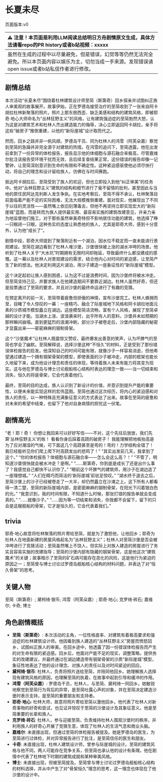 # 长夏未尽
页面版本:v0
 

| :warning: 注意！本页面是利用LLM阅读总结明日方舟剧情原文生成，具体方法请看repo的PR history或者b站视频：xxxxx           |
|:----------------------------|
| 虽然在生成的过程中以尽量避免，但是错误，幻觉等等仍然无法完全避免。所以本页面内容以娱乐为主，切勿当成一手来源。发现错误请open issue或者b站私信作者进行修改。|



## 剧情总结
本次活动“长夏未尽”围绕着杜林建筑设计师至简（斯第奇）回乡探亲并试图纠正族人审美观的故事展开。故事伊始，正在罗德岛接受治疗的至简收到了一张来自阿卡胡拉杜林新聚落的照片。照片上那东倒西歪、缺乏美感和结构的建筑风格，即被耶奇·地心大师命名为“丛林狂野主义”的风格，让有建筑强迫症的至简勃然大怒，认为这是对建筑艺术和杜林人杰出建造能力的侮辱，决心立即返回阿卡胡拉，亲手将这些“破房子”推倒重建，以他的“新际崖城”设计取而代之。

然而，回乡之路并非一帆风顺。罗德岛干员、同为杜林人的鸿雪（阿芙朵嘉）察觉到至简的急躁并非完全源于对建筑的热情。在鸿雪的追问下，至简透露，他在出发前拿到了一份异常的体检报告，报告显示他的体细胞与源石融合率极高，尽管嘉维尔批注该报告受环境干扰而无效，且后续复查结果正常，这份错误的报告却像一记警钟，让至简深刻意识到生命的有限和不确定性。这种紧迫感驱使他必须尽快行动，将自己的理念和设计留给族人，仿佛在与时间赛跑。

抵达阿卡胡拉后，至简受到了族人的欢迎，但也立即投入到他“纠正审美”的任务中。他对“丛林狂野主义”建筑的结构和细节进行了毫不留情的批判，甚至因此与当地的原住民阿达克利斯人发生争执。在实地考察后，至简不得不承认，杜林聚落目前面临着产能不足的实际困难，无法大规模推倒重建。面对现实，他展现出了不同于以往的灵活性——虽然嘴上依旧刻薄毒舌，但他不再坚持立即实现宏大的“新际崖城”蓝图，而是转而为族人提供最实用、最容易实施的建筑改建意见，并亲力亲为地监督他们施工。对于那些虽然审美奇特但不影响居住功能的建筑，他选择了睁一只眼闭一只眼，这种务实的态度让熟悉他的族人，尤其是耶奇大师，感到十分意外，认为他“成长了”。

剧情中段，耶奇大师提到了聚落附近有一个湖泊，因水位不稳定而一直未能进行景观建设。至简在湖边看到了杜林人堆沙堡，沙堡很快被上涨的湖水冲垮的场景。他听到了杜林人关于“大水坑”时期拥有无限时间却拖延，导致最终什么都没建成的感慨。这一幕以及杜林人对景观建设的需求，结合他内心对时间的紧迫感，让至简产生了新的想法。他决定利用这片湖泊，用沙子建造一座象征性的“新际崖城”模型。

这个决定起初让族人感到困惑，认为这不过是浪费时间，因为沙堡终将被水冲走。但至简坚持己见，并要求族人在他建造期间不要靠近湖边。杜林人虽然好奇，但还是投票通过了至简的要求，并且对沙堡的最终命运进行了有趣的竞猜。

在预定离开的前一天，至简带着疲惫但骄傲的神情，宣布沙堡完工。杜林人蜂拥而至，目睹了令人惊叹的一幕：一座精巧、融合了际崖城地下风格和阿卡胡拉地面元素的沙质城市模型矗立在湖边。这座模型简洁流畅，富有个人风格，展现了至简卓越的设计才能。当湖水上涨、波浪袭来时，出乎所有人的意料，沙堡并未如预期的那样瞬间崩塌。直到更猛烈的浪潮冲刷，部分沙子被卷走后，沙堡内部隐藏的秘密才显露出来——密密麻麻的钢制骨架。

这个“沙堡魔术”让杜林人既震惊又赞叹，最终爆发出善意的笑声，认为坏脾气的至简也学会了幽默。至简解释说，选择沙堡这种“不恒久”的材料，正是受到了那份错误体检报告的启发。他深知自己的时间可能有限，就像沙子一样容易消逝，但他希望通过建造一个拥有钢架骨架的模型，即使表面的沙子被冲走，内部的框架也能长久地留下来，成为他设计理念和责任的体现，等待着族人未来有能力将其变为现实。这与他在罗德岛与博士讨论舰船核心结构时表达的理念一致——当一切结束和消失，恒久的将是骨架，它会代表着他们。

最终，至简的目的达成，族人认识到了新设计的价值，并意识到提升产能的重要性，以便未来能实现这样的宏伟蓝图。至简也通过这次经历，将内心的紧迫感和对族人的责任，以一种特殊且充满象征意义的方式表达了出来。故事在至简的疲惫和对未来的希望中结束，也留下了他对自身病情的担忧这一伏笔。
## 剧情高光
“老！耶！奇！ 你想让我回来可以好好写信——不对，这个先往后放放，我们先算‘丛林狂野主义’的账！ 看看你身后踩着高跷的破房子！ 我能理解把地板抬高是为了应对潮湿的气候，可下面这几个高跷甚至是弯的！弯的！力学结构全错了！ 我已经能听见你们爬上爬下时高跷发出的悲鸣了！”
“其实出发前几天，我拿到了这个。”
“你的体检报告？体细胞与源石融合率——怎么会这么高？！”
“不管了，明知道沙堡很快就会被水冲走？是啊。”
“......斯第奇，你到底是成长了还是出什么事了？我感觉自己都快不认识你了。”
“眼前这个坏脾气的建筑师，用沙子在湖边造了一座理想城。”
“人们在精巧而简洁的‘新际崖城’前驻足惊叹。”
“湖水终于退去之后，至简沙堡上的沙子已经被卷走了一大半，却仍然矗立在沙滩之上。这下所有人都看得一清二楚，至简的新际崖城内部，是密密麻麻的钢制骨架，在阳光下闪着银白色的光。”
“我意识到，我的时间有限，不知道什么时候，那张打错的报告单就会变成真的。”
“......就像沙子。”
“......因为等一切结束和消失，你我都不会留下，留下的只会是这艘舰船的骨架，它才是恒久的，它会代表着我们。”
## trivia
耶奇·地心故意将杜林聚落的照片寄给至简，就是为了激怒他，让他回乡；耶奇为杜林人在地面新建的房屋风格起名为“丛林狂野主义”；杜林人对至简沙堡是否会被冲垮进行了竞猜活动；至简虽然嘴上不饶人，但实际上对族人建造的房屋进行了务实且容易实施的改建指导；至简的沙堡内部有隐藏的钢架骨架，这是他这次“建筑魔术”的关键；故事暗示了至简的矿石病可能存在恶化的风险，这是他行为紧迫的原因之一；至简曾与博士讨论过罗德岛舰船核心结构的材料问题，并表达了对“恒久骨架”的思考。
## 关键人物
至简（斯第奇）; 黛柯绮·银币; 鸿雪（阿芙朵嘉）; 耶奇·地心; 克罗绮·砖石; 嘉维尔; 卡奇; 博士
## 角色剧情概括
-   **至简（斯第奇）**: 本次活动的主角，一位性格直率、对建筑有着极高要求和强迫症的杜林建筑设计师。他因看到族人建造的“丛林狂野主义”房屋而愤怒回乡，试图纠正族人的审美。在回乡途中，他透露了因一份错误体检报告而产生的对生命有限的紧迫感。回乡后，他面对产能不足的现实，调整策略，提供务实的改建建议，并最终通过在湖边建造带有钢架骨架的沙质“新际崖城”模型，象征性地表达了他的设计理念、对族人的责任以及对时间紧迫的回应。
-   **黛柯绮·银币**: 杜林人，负责将照片送给至简，并陪同他回乡。她理解族人选择现有建筑风格的原因，也理解至简的执着，在故事中起到引导和缓冲的作用。
-   **鸿雪（阿芙朵嘉）**: 罗德岛干员，杜林人，与至简、黛柯绮一同回乡。她敏锐地察觉到至简行为背后的异常，是至简吐露心声的对象，并在至简决定建造沙堡时表示支持，是至简的重要朋友和支持者。
-   **耶奇·地心**: 杜林大师，故意将照片寄给至简以激他回乡。他代表了杜林人对新奇事物的好奇和尝试，也见证并惊叹于至简的沙堡设计及其象征意义。他是至简重要的长辈和族人。
-   **克罗绮·砖石**: 杜林人，参与迎接至简，负责维持杜林人围观沙堡时的秩序，并利用族人的好奇心开展了竞猜生意，体现了杜林人的生活气息和商业头脑。
-   **嘉维尔**: 未直接出现，但通过至简的体检报告被提及。她是罗德岛的医生，为至简进行过体检，并对异常报告进行了批注，是至简信任的医生和朋友。
-   **卡奇**: 未直接出现，杜林人建筑设计师，曾参与际崖城的设计。至简的建筑风格与他不同，两人可能存在竞争关系，但至简也承认他的设计有条理。他在剧情中代表了杜林地下时期的建筑成就和某种审美风格。
-   **博士**: 未直接出现，但被至简提及。至简曾与博士讨论过罗德岛舰船核心结构的材料选择，并从中产生了对“骨架恒久”理念的思考，这一理念也体现在了他沙堡的设计中。